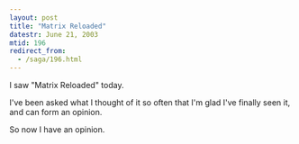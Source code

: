 ```yaml
---
layout: post
title: "Matrix Reloaded"
datestr: June 21, 2003
mtid: 196
redirect_from:
  - /saga/196.html
---
```


I saw "Matrix Reloaded" today.

I've been asked what I thought of it so often that I'm glad I've finally seen it, and can form an opinion.

So now I have an opinion.

